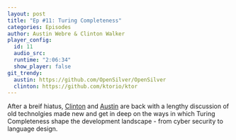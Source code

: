 ```yaml
---
layout: post
title: "Ep #11: Turing Completeness"
categories: Episodes
author: Austin Webre & Clinton Walker
player_config:
  id: 11
  audio_src:
  runtime: "2:06:34"
  show_player: false
git_trendy:
  austin: https://github.com/OpenSilver/OpenSilver
  clinton: https://github.com/ktorio/ktor
---
```


After a breif hiatus, [Clinton](https://twitter.com/clintonjwalker) and [Austin](https://twitter.com/austinwebre) are back with a lengthy discussion of old technolgies made new and get in deep on the ways in which Turing Completeness shape the development landscape - from cyber security to language design.
